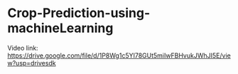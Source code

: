 # Crop-Prediction-using-machineLearning

Video link: https://drive.google.com/file/d/1P8Wg1c5YI78GUt5miIwFBHvukJWhJI5E/view?usp=drivesdk
